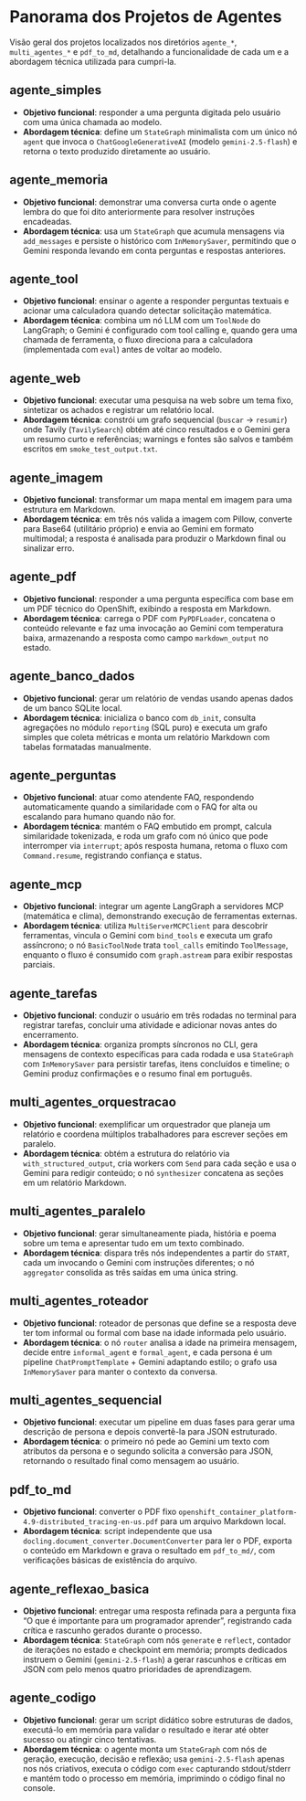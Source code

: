 # Panorama dos Projetos de Agentes

Visão geral dos projetos localizados nos diretórios `agente_*`, `multi_agentes_*` e `pdf_to_md`, detalhando a funcionalidade de cada um e a abordagem técnica utilizada para cumpri-la.

## agente_simples
- **Objetivo funcional**: responder a uma pergunta digitada pelo usuário com uma única chamada ao modelo.
- **Abordagem técnica**: define um `StateGraph` minimalista com um único nó `agent` que invoca o `ChatGoogleGenerativeAI` (modelo `gemini-2.5-flash`) e retorna o texto produzido diretamente ao usuário.

## agente_memoria
- **Objetivo funcional**: demonstrar uma conversa curta onde o agente lembra do que foi dito anteriormente para resolver instruções encadeadas.
- **Abordagem técnica**: usa um `StateGraph` que acumula mensagens via `add_messages` e persiste o histórico com `InMemorySaver`, permitindo que o Gemini responda levando em conta perguntas e respostas anteriores.

## agente_tool
- **Objetivo funcional**: ensinar o agente a responder perguntas textuais e acionar uma calculadora quando detectar solicitação matemática.
- **Abordagem técnica**: combina um nó LLM com um `ToolNode` do LangGraph; o Gemini é configurado com tool calling e, quando gera uma chamada de ferramenta, o fluxo direciona para a calculadora (implementada com `eval`) antes de voltar ao modelo.

## agente_web
- **Objetivo funcional**: executar uma pesquisa na web sobre um tema fixo, sintetizar os achados e registrar um relatório local.
- **Abordagem técnica**: constrói um grafo sequencial (`buscar` → `resumir`) onde Tavily (`TavilySearch`) obtém até cinco resultados e o Gemini gera um resumo curto e referências; warnings e fontes são salvos e também escritos em `smoke_test_output.txt`.

## agente_imagem
- **Objetivo funcional**: transformar um mapa mental em imagem para uma estrutura em Markdown.
- **Abordagem técnica**: em três nós valida a imagem com Pillow, converte para Base64 (utilitário próprio) e envia ao Gemini em formato multimodal; a resposta é analisada para produzir o Markdown final ou sinalizar erro.

## agente_pdf
- **Objetivo funcional**: responder a uma pergunta específica com base em um PDF técnico do OpenShift, exibindo a resposta em Markdown.
- **Abordagem técnica**: carrega o PDF com `PyPDFLoader`, concatena o conteúdo relevante e faz uma invocação ao Gemini com temperatura baixa, armazenando a resposta como campo `markdown_output` no estado.

## agente_banco_dados
- **Objetivo funcional**: gerar um relatório de vendas usando apenas dados de um banco SQLite local.
- **Abordagem técnica**: inicializa o banco com `db_init`, consulta agregações no módulo `reporting` (SQL puro) e executa um grafo simples que coleta métricas e monta um relatório Markdown com tabelas formatadas manualmente.

## agente_perguntas
- **Objetivo funcional**: atuar como atendente FAQ, respondendo automaticamente quando a similaridade com o FAQ for alta ou escalando para humano quando não for.
- **Abordagem técnica**: mantém o FAQ embutido em prompt, calcula similaridade tokenizada, e roda um grafo com nó único que pode interromper via `interrupt`; após resposta humana, retoma o fluxo com `Command.resume`, registrando confiança e status.

## agente_mcp
- **Objetivo funcional**: integrar um agente LangGraph a servidores MCP (matemática e clima), demonstrando execução de ferramentas externas.
- **Abordagem técnica**: utiliza `MultiServerMCPClient` para descobrir ferramentas, vincula o Gemini com `bind_tools` e executa um grafo assíncrono; o nó `BasicToolNode` trata `tool_calls` emitindo `ToolMessage`, enquanto o fluxo é consumido com `graph.astream` para exibir respostas parciais.

## agente_tarefas
- **Objetivo funcional**: conduzir o usuário em três rodadas no terminal para registrar tarefas, concluir uma atividade e adicionar novas antes do encerramento.
- **Abordagem técnica**: organiza prompts síncronos no CLI, gera mensagens de contexto específicas para cada rodada e usa `StateGraph` com `InMemorySaver` para persistir tarefas, itens concluídos e timeline; o Gemini produz confirmações e o resumo final em português.

## multi_agentes_orquestracao
- **Objetivo funcional**: exemplificar um orquestrador que planeja um relatório e coordena múltiplos trabalhadores para escrever seções em paralelo.
- **Abordagem técnica**: obtém a estrutura do relatório via `with_structured_output`, cria workers com `Send` para cada seção e usa o Gemini para redigir conteúdo; o nó `synthesizer` concatena as seções em um relatório Markdown.

## multi_agentes_paralelo
- **Objetivo funcional**: gerar simultaneamente piada, história e poema sobre um tema e apresentar tudo em um texto combinado.
- **Abordagem técnica**: dispara três nós independentes a partir do `START`, cada um invocando o Gemini com instruções diferentes; o nó `aggregator` consolida as três saídas em uma única string.

## multi_agentes_roteador
- **Objetivo funcional**: roteador de personas que define se a resposta deve ter tom informal ou formal com base na idade informada pelo usuário.
- **Abordagem técnica**: o nó `router` analisa a idade na primeira mensagem, decide entre `informal_agent` e `formal_agent`, e cada persona é um pipeline `ChatPromptTemplate` + Gemini adaptando estilo; o grafo usa `InMemorySaver` para manter o contexto da conversa.

## multi_agentes_sequencial
- **Objetivo funcional**: executar um pipeline em duas fases para gerar uma descrição de persona e depois convertê-la para JSON estruturado.
- **Abordagem técnica**: o primeiro nó pede ao Gemini um texto com atributos da persona e o segundo solicita a conversão para JSON, retornando o resultado final como mensagem ao usuário.

## pdf_to_md
- **Objetivo funcional**: converter o PDF fixo `openshift_container_platform-4.9-distributed_tracing-en-us.pdf` para um arquivo Markdown local.
- **Abordagem técnica**: script independente que usa `docling.document_converter.DocumentConverter` para ler o PDF, exporta o conteúdo em Markdown e grava o resultado em `pdf_to_md/`, com verificações básicas de existência do arquivo.

## agente_reflexao_basica
- **Objetivo funcional**: entregar uma resposta refinada para a pergunta fixa “O que é importante para um programador aprender”, registrando cada crítica e rascunho gerados durante o processo.
- **Abordagem técnica**: `StateGraph` com nós `generate` e `reflect`, contador de iterações no estado e checkpoint em memória; prompts dedicados instruem o Gemini (`gemini-2.5-flash`) a gerar rascunhos e críticas em JSON com pelo menos quatro prioridades de aprendizagem.

## agente_codigo
- **Objetivo funcional**: gerar um script didático sobre estruturas de dados, executá-lo em memória para validar o resultado e iterar até obter sucesso ou atingir cinco tentativas.
- **Abordagem técnica**: o agente monta um `StateGraph` com nós de geração, execução, decisão e reflexão; usa `gemini-2.5-flash` apenas nos nós criativos, executa o código com `exec` capturando stdout/stderr e mantém todo o processo em memória, imprimindo o código final no console.
